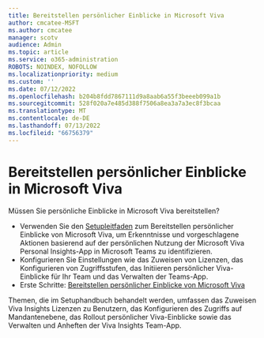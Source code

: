 ```yaml
---
title: Bereitstellen persönlicher Einblicke in Microsoft Viva
author: cmcatee-MSFT
ms.author: cmcatee
manager: scotv
audience: Admin
ms.topic: article
ms.service: o365-administration
ROBOTS: NOINDEX, NOFOLLOW
ms.localizationpriority: medium
ms.custom: ''
ms.date: 07/12/2022
ms.openlocfilehash: b204b8fdd7867111d9a8aab6a55f3beeeb099a1b
ms.sourcegitcommit: 528f020a7e485d388f7506a8ea3a7a3ec8f3bcaa
ms.translationtype: MT
ms.contentlocale: de-DE
ms.lasthandoff: 07/13/2022
ms.locfileid: "66756379"
---
```

# <a name="deploy-microsoft-viva-personal-insights"></a>Bereitstellen persönlicher Einblicke in Microsoft Viva

Müssen Sie persönliche Einblicke in Microsoft Viva bereitstellen?

- Verwenden Sie den [Setupleitfaden](https://go.microsoft.com/fwlink/p/?linkid=2196203) zum Bereitstellen persönlicher Einblicke von Microsoft Viva, um Erkenntnisse und vorgeschlagene Aktionen basierend auf der persönlichen Nutzung der Microsoft Viva Personal Insights-App in Microsoft Teams zu identifizieren.
- Konfigurieren Sie Einstellungen wie das Zuweisen von Lizenzen, das Konfigurieren von Zugriffsstufen, das Initiieren persönlicher Viva-Einblicke für Ihr Team und das Verwalten der Teams-App.
- Erste Schritte: [Bereitstellen persönlicher Einblicke von Microsoft Viva](https://go.microsoft.com/fwlink/p/?linkid=2196203)

Themen, die im Setuphandbuch behandelt werden, umfassen das Zuweisen Viva Insights Lizenzen zu Benutzern, das Konfigurieren des Zugriffs auf Mandantenebene, das Rollout persönlicher Viva-Einblicke sowie das Verwalten und Anheften der Viva Insights Team-App.
